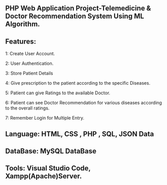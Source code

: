 ## PHP Web Application Project-Telemedicine & Doctor Recommendation System Using ML Algorithm.

## Features:
1: Create User Account.

2: User Authentication.

3: Store Patient Details

4: Give prescription to the patient according to the specific Diseases. 

5: Patient can give Ratings to the available Doctor.

6: Patient can see Doctor Recommendation for various diseases according to the overall ratings.

7: Remember Login for Multiple Entry.

## Language: HTML, CSS , PHP , SQL, JSON Data
## DataBase: MySQL DataBase
## Tools: Visual Studio Code, Xampp(Apache)Server.
